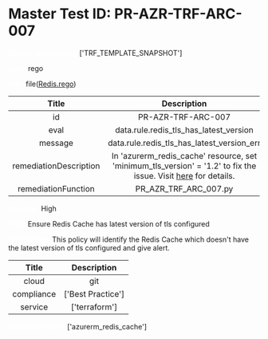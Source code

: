



# Master Test ID: PR-AZR-TRF-ARC-007


***<font color="white">Master Snapshot Id:</font>*** ['TRF_TEMPLATE_SNAPSHOT']

***<font color="white">type:</font>*** rego

***<font color="white">rule:</font>*** file([Redis.rego])  
  
  
  
  

|Title|Description|
| :---: | :---: |
|id|PR-AZR-TRF-ARC-007|
|eval|data.rule.redis_tls_has_latest_version|
|message|data.rule.redis_tls_has_latest_version_err|
|remediationDescription| In 'azurerm_redis_cache' resource, set 'minimum_tls_version' = '1.2' to fix the issue. Visit <a href='https://registry.terraform.io/providers/hashicorp/azurerm/latest/docs/resources/redis_cache#minimum_tls_version' target='_blank'>here</a> for details.|
|remediationFunction|PR_AZR_TRF_ARC_007.py|


***<font color="white">Severity:</font>*** High

***<font color="white">Title:</font>*** Ensure Redis Cache has latest version of tls configured

***<font color="white">Description:</font>*** This policy will identify the Redis Cache which doesn't have the latest version of tls configured and give alert.  
  
  

|Title|Description|
| :---: | :---: |
|cloud|git|
|compliance|['Best Practice']|
|service|['terraform']|


***<font color="white">Resource Types:</font>*** ['azurerm_redis_cache']


[Redis.rego]: https://github.com/prancer-io/prancer-compliance-test/tree/master/azure/terraform/Redis.rego
